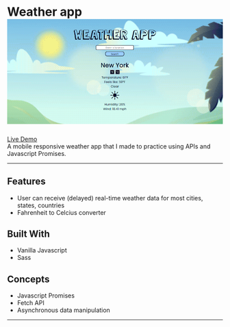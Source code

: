 Weather app
[![Weather App](/weather1.png)](https://abstractdev.github.io/Weather-App/)
============

[Live Demo](https://abstractdev.github.io/Weather-App/)</br>
A mobile responsive weather app that I made to practice using APIs and Javascript Promises.

---

## Features
- User can receive (delayed) real-time weather data for most cities, states, countries
- Fahrenheit to Celcius converter
## Built With
- Vanilla Javascript
- Sass
## Concepts
- Javascript Promises
- Fetch API
- Asynchronous data manipulation

---
